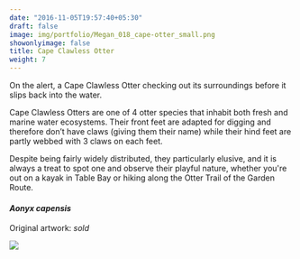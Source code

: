 ```yaml
---
date: "2016-11-05T19:57:40+05:30"
draft: false
image: img/portfolio/Megan_018_cape-otter_small.png
showonlyimage: false
title: Cape Clawless Otter
weight: 7
---
```


On the alert, a Cape Clawless Otter checking out its surroundings before it slips back into the water.

<!--more-->

Cape Clawless Otters are one of 4 otter species that inhabit both fresh and marine water ecosystems. Their front feet are adapted for digging and therefore don’t have claws (giving them their name) while their hind feet are partly webbed with 3 claws on each feet.

Despite being fairly widely distributed, they particularly elusive, and it is always a treat to spot one and observe their playful nature, whether you're out on a kayak in Table Bay or hiking along the Otter Trail of the Garden Route. 

#### *Aonyx capensis*
Original artwork: *sold*

![][1]

[1]: /img/portfolio/Megan_018_cape-otter.png
